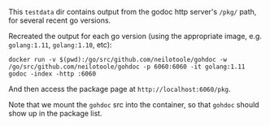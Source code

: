 This `testdata` dir contains output from the godoc http server's `/pkg/` path,
for several recent go versions.

Recreated the output for each go version (using the appropriate image, e.g. `golang:1.11`, `golang:1.10`, etc):


```
docker run -v $(pwd):/go/src/github.com/neilotoole/gohdoc -w /go/src/github.com/neilotoole/gohdoc -p 6060:6060 -it golang:1.11 godoc -index -http :6060

```

And then access the package page at `http://localhost:6060/pkg`.

Note that we mount the `gohdoc` src into the container, so that `gohdoc` should show up in the package list.


